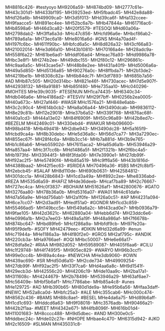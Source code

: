 MH8816c426-
#testyoyo
MH9206a59-
MH874bd09-
MH2777c61e-
MH43c301d1-
MH433bf195-
MH39253ed-
MH5fbadc45-
MH42e8da88-
MHd126a6b-
MH49909ca0-
MH3d5f013-
MHd39ca6f-
MHa132ccee-
MH9faacce5-
MH891ec4ee-
MH52bc6a7b-
MHb47844a-
MH61716ac6-
MHb8598a6-
MH46d3ca82-
MH20f5579-
#TESOQI
MHd60a06a-
MH2798dab2-
MH3ffa6a3d-
MHc47c856-
MHcfd96a6e-
MHbcf86ab2-
MH789a6a1a-
MH73ec6a18-
MHe8016a6d-
#GNS
MH4a70ad4f-
MH197fc6bc-
MH611f90bc-
MHbfcd6a5c-
MH8d826a32-
MH3cf66a83-
MH21002014-
MHe3d66a10-
MH43b10810-
MH70166a4e-
MH28adc9a-
MH558f6a22-
MH61be6ad1-
MHddf06ad4-
MHeac76a93-
MHd9986a78-
MHbc3e8f1-
MH274b2ee-
MH49dbc155-
MH2f80c12-
MH296861c-
MHc9aa6a5c-
MH43cae5e7-
MH48b8e2ee-
MH431a40f9-
MHd5006a6a-
MH49a5d850-
MHd5136a85-
MH90276a0c-
MH8ffbda71-
MH2b13de2-
MH4219be1b-
MH8308c82a-
MH6b84dc7f-
MH3df7893-
MH685b7a56-
#AD
MHb87c505-
MH20d314bc-
MH821e46f-
MH730acec-
MH7d5e907f-
MH42938132-
MH8a91881-
MHb85f480-
MHe735aa10-
MHc040296-
#MOHTES
MHe39c9035-
#TESENUN
MH1ca74435-
MH6340c34-
MHdb046a6e-
MHe4186ad2-
#TESVIV
MH29f7bff-
MH0256b2ea0005-
MH40a673c-
MH27af446-
#WASR
MHc1576a21-
MH848e6abb-
MH3c2c90c4-
MH614b0cb2-
MHa8a06a44-
MH3490dcab-
MH9836112-
MH8e29c81b-
MH12e29018-
MHe37b6a52-
MH339f768-
MH876ac68f-
MH40a1cd3-
MH44a13e02-
MH84f6909f-
MH50c96a89-
MH42b8ed7c-
#BEZELM
MH42469c01-
MH330ebd4-
#WAKUR
MHb096600-
MH98bd418-
MHb49d418-
MH2dbe943-
MH3490dc28-
MH5a165f9-
MHcbd9ca4a-
MH8b30debc-
MHe5d36a8c-
MH56d7ca77-
MH3a7290ec-
MH855ec67f-
MH28f4c6a-
MH8b3cc14-
MHb7a881d-
MH3b9e765-
MHb1c86ab6-
MHeb55902d-
MH7615aca2-
MHa85d6a1b-
MH53946a29-
MHa857aa4-
MHc3f7cc6b-
MHd1486a5f-
MH2f1321b-
MH2f6bc4a5-
MHb1973fd-
MH33944f3-
MH8f3fda06-
MH7e3990e1-
MH27db99f-
MHf92ac2f5-
MHe57490f4-
MHb85a519-
MHc9ff6a56-
MH43b1816d-
MH4388baa2-
MH42f5ec63-
#SRIDEA
MH70496a36-
#SBS
MH2fc8bf5-
MH2ebcb45-
#SALAF
MH8d110de-
MH690b0631-
MH42584812-
MH301dcc1a-
MH428b6843-
MH1cd3a49a-
MHf892c2ee-
Mhe8336abd-
#REZA
MH535d6a59-
#HAFIZ
MHde36deeb-
MHcaf7ba89-
MH2c76667-
MH727ec4ca-
MHc0f3837-
#BOHAIM
MH51626af1-
MH42800676-
#GATO
MH3276aa80-
MH78b36a0b-
MHd5316a07-
#WA01
MH4c61dafe-
MHd7a56a9e-
MHdd756ab1-
MH2a1f0fe-
MH126a0c51-
#AP
MH4231a094-
MH6ce7cc07-
MH2d3ad91-
MHedf51a0-
#GONDR
MH1cd3c859-
MH55466ad5-
MH149bcc5e-
MH549a6a2c-
MH43cad0e7-
MHb0936a79-
MH9fae105-
MH42d3621c-
MH62880a04-
MHebb6d74-
MH23ddc6e6-
MHe0996a1b-
MH2a7ee03-
MH49a5a19f-
MH48a986af-
MH7f6678b-
MH874bc647-
MHbd89fe6-
MHcf286a9a-
MHbfdf9cb-
MH97fe20a-
MH95f9defb-
#SOFY
MH42479eec-
#DIKIN
MHd32d6a99-
#enun
MHc71944a-
MHe1186a3a-
MH4f80f2e0-
#GROS
MH2af795c-
#ANDIK
MH220cb3a-
MHa9766aef-
#OQI
MHbc50007-
MHe6e66a17-
MH28dfa8e2-
#RIAA
MH982d052-
MH59589087-
MH405f6aa6-
#CILU
MHc1f29748-
MH4f7495f5-
MH905ec829-
#WARYO
MH96b3ccf1-
MH99e0cc4b-
MH89a4c4ea-
#NEWCHA
MHe3db9060-
#OWN
MH439ac690-
#SR
MHd50d6a10-
MH2cde734-
MH49909254-
MH27db99f-
MHf92ac2f5-
MH33f7ca6-
MHd4aa6a8c-
MH9d1541f-
MH29ecb3d-
MH42556c20-
MH4206c19-
MHde10aa9c-
MH2ba17a1-
MH311608c-
MH4244679-
MH2b78496-
MH53946a29-
MH63af6ae7-
MHc56409e-
MHbf5b6af1-
MHc7786abe-
MHb85a4c8-
#unes
MHe129725-
#AD
MHb390b65-
MH80d1de9a-
MHe95b6a56-
MHfaa3daff-
#NEWC
MH52a8ca0d-
MHbfc25a3-
#ALE
MHc355cab6-
MHc000c474-
MH8562c436-
#BAMS
MH88c8ae1-
#BESEL
MHe4da6a75-
MHd89b6aff-
MH1cd1c693-
MHddcd6a63-
MH9f08018-
MHc3576adb-
MH90466a21-
MH42b2f1aa-
#MEET
MH4342e671-
MH4fb8096f-
MH616b01d4-
MH11001683-
MH8cccc488-
MH9d5dbec-
#AND
MH300e0c5-
MHddbec24c-
MHde02c27e-
#NHOPE
MHbae4c470-
MH6315d942-
#JKO
MH2c16509-
#SLMAN
MH435031c8-